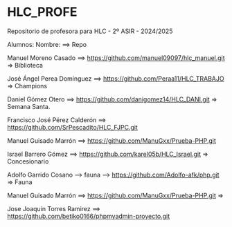 # HLC_PROFE

Repositorio de profesora para HLC - 2º ASIR - 2024/2025

Alumnos:
Nombre: ==> Repo

Manuel Moreno Casado ==> https://github.com/manuel09097/hlc_manuel.git => Biblioteca

José Ángel Perea Domínguez ==> https://github.com/Peraa11/HLC_TRABAJO => Champions

Daniel Gómez Otero ==> https://github.com/danigomez14/HLC_DANI.git => Semana Santa.

Francisco José Pérez Calderón ==> https://github.com/SrPescadito/HLC_FJPC.git

Manuel Guisado Marrón ==> https://github.com/ManuGxx/Prueba-PHP.git

Israel Barrero Gómez ==> https://github.com/karel05b/HLC_Israel.git => Concesionario

Adolfo Garrido Cosano --> fauna --> https://github.com/Adolfo-afk/php.git => Fauna

Manuel Guisado Marrón ==> https://github.com/ManuGxx/Prueba-PHP.git =>

Jose Joaquin Torres Ramirez ==> https://github.com/betiko0166/phpmyadmin-proyecto.git

